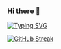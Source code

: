 ### Hi there 👋
[![Typing SVG](https://readme-typing-svg.demolab.com?font=Fira+Code&weight=500&size=21&pause=1000&color=0C70F7&random=false&width=435&lines=I'm+Nguy%E1%BB%85n+V%C4%83n+Tr%E1%BB%8Dng)](https://git.io/typing-svg)

[![GitHub Streak](https://streak-stats.demolab.com?user=trongitnlu&theme=dark)](https://git.io/streak-stats)

<!-- [![trophy](https://github-profile-trophy.vercel.app/?username=trongitnlu)](https://github.com/ryo-ma/github-profile-trophy) -->
